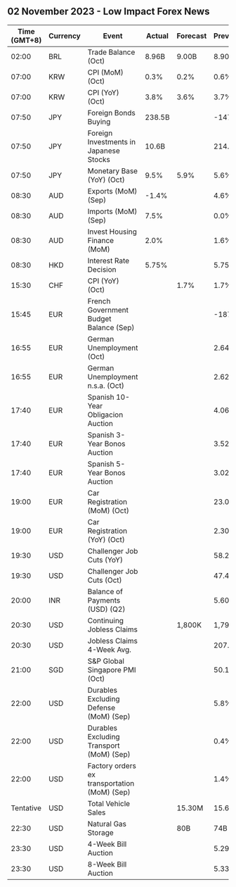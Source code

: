 ## 02 November 2023 - Low Impact Forex News

| Time (GMT+8) | Currency | Event | Actual | Forecast | Previous |
|------|----------|-------|--------|----------|----------|
| 02:00 | BRL | Trade Balance (Oct) | 8.96B | 9.00B | 8.90B |
| 07:00 | KRW | CPI (MoM) (Oct) | 0.3% | 0.2% | 0.6% |
| 07:00 | KRW | CPI (YoY) (Oct) | 3.8% | 3.6% | 3.7% |
| 07:50 | JPY | Foreign Bonds Buying | 238.5B |  | -147.8B |
| 07:50 | JPY | Foreign Investments in Japanese Stocks | 10.6B |  | 214.7B |
| 07:50 | JPY | Monetary Base (YoY) (Oct) | 9.5% | 5.9% | 5.6% |
| 08:30 | AUD | Exports (MoM) (Sep) | -1.4% |  | 4.6% |
| 08:30 | AUD | Imports (MoM) (Sep) | 7.5% |  | 0.0% |
| 08:30 | AUD | Invest Housing Finance (MoM) | 2.0% |  | 1.6% |
| 08:30 | HKD | Interest Rate Decision | 5.75% |  | 5.75% |
| 15:30 | CHF | CPI (YoY) (Oct) |  | 1.7% | 1.7% |
| 15:45 | EUR | French Government Budget Balance (Sep) |  |  | -187.9B |
| 16:55 | EUR | German Unemployment (Oct) |  |  | 2.642M |
| 16:55 | EUR | German Unemployment n.s.a. (Oct) |  |  | 2.627M |
| 17:40 | EUR | Spanish 10-Year Obligacion Auction |  |  | 4.067% |
| 17:40 | EUR | Spanish 3-Year Bonos Auction |  |  | 3.527% |
| 17:40 | EUR | Spanish 5-Year Bonos Auction |  |  | 3.027% |
| 19:00 | EUR | Car Registration (MoM) (Oct) |  |  | 23.00% |
| 19:00 | EUR | Car Registration (YoY) (Oct) |  |  | 2.30% |
| 19:30 | USD | Challenger Job Cuts (YoY) |  |  | 58.2% |
| 19:30 | USD | Challenger Job Cuts (Oct) |  |  | 47.457K |
| 20:00 | INR | Balance of Payments (USD) (Q2) |  |  | 5.600B |
| 20:30 | USD | Continuing Jobless Claims |  | 1,800K | 1,790K |
| 20:30 | USD | Jobless Claims 4-Week Avg. |  |  | 207.50K |
| 21:00 | SGD | S&P Global Singapore PMI (Oct) |  |  | 50.1 |
| 22:00 | USD | Durables Excluding Defense (MoM) (Sep) |  |  | 5.8% |
| 22:00 | USD | Durables Excluding Transport (MoM) (Sep) |  |  | 0.4% |
| 22:00 | USD | Factory orders ex transportation (MoM) (Sep) |  |  | 1.4% |
| Tentative | USD | Total Vehicle Sales |  | 15.30M | 15.67M |
| 22:30 | USD | Natural Gas Storage |  | 80B | 74B |
| 23:30 | USD | 4-Week Bill Auction |  |  | 5.295% |
| 23:30 | USD | 8-Week Bill Auction |  |  | 5.330% |
